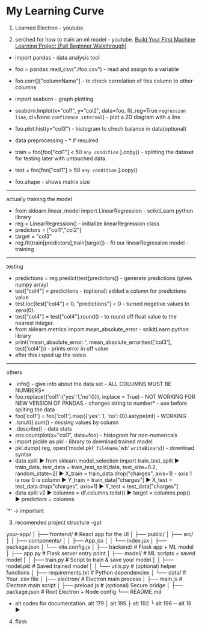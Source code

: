 # My Learning Curve

1. Learned Electron - youtube

2. serched for how to train an ml model - youtube.
[Build Your First Machine Learning Project [Full Beginner Walkthrough]](https://www.youtube.com/watch?v=Hr06nSA-qww&t=40s)

- import pandas - data analysis tool
- foo = pandas.read_csv("./foo.csv") - read and assign to a variable
- foo.corr()["columnName"] - to check correlation of this column to other columns
- import seaborn - graph plotting
- seaborn.lmplot(x="col1", y="col2", data=foo, fit_reg=True `regression line`, ci=None `confidence interval`) - plot a 2D diagram with a line
- foo.plot.hist(y="col3") - histogram to chech balance in data(optional)

- data preprocessing - * if required

- train = foo[foo["col1"] < 50 `any condition` ].copy() - splitting the dataset for testing later with untouched data.
- test = foo[foo["col1"] > 50 `any condition` ].copy()
- foo.shape - shows matrix size

----
actually training the model
- from sklearn.linear_model import LinearRegression - scikitLearn python library
- reg = LinearRegression() - initialize linearRegression class
- predictors = ["col1","col2"]
- target = "col3"
- reg.fit(train[predictors],train[target]) - fit our linearRegression model - training

---
testing
- predictions = reg.predict(test[predictors]) - generate predictions (gives numpy array)
- test["col4"] = predictions - (optional) added a column for predictions value
- test.loc[test["col4"] < 0, "predictions"] = 0 - turned negetive values to zero(0).
- test["col4"] = test["col4"].round() - to round off float value to the nearest integer.
- from sklearn.metrics import mean_absolute_error - scikitLearn python library
- print('mean_absolute_error: ', mean_absolute_error(test['col3'], test['col4'])) - prints error in off value
- after this i sped up the video.

---
others
- .info() - give info about the data set - ALL COLUMNS MUST BE NUMBERS*
- foo.replace({'col1':{'yes':1,'no':0}}, inplace = True) - NOT WORKING FOR NEW VERSION OF PANDAS - changes string to number* - use before spliting the data
- foo['col1'] = foo['col1'].map({'yes': 1, 'no': 0}).astype(int) - WORKING
- .isnull().sum() - missing values by column
- .describe() - data stats
- sns.countplot(x="col1", data=foo) - histogram for non-numericals
- import pickle as pkl - library to download trained model
- pkl.dump( reg, open('model.pkl' `fileName`,'wb' `writeBinary`)) - download syntax
- data split
    ► from sklearn.model_selection import train_test_split
    ► train_data, test_data = train_test_split(data, test_size=0.2, random_state=2)
    ► X_train = train_data.drop("charges", axis=1) - axis 1 is row 0 is column
    ► Y_train = train_data["charges"]
    ► X_test = test_data.drop("charges", axis=1)
    ► Y_test = test_data["charges"]
- data split v2
    ► columns = df.columns.tolist()
    ► target = columns.pop()
    ► predictors = columns

'*' -> important

3. recomended project structure -gpt

your-app/
│
├── frontend/               # React app for the UI
│   ├── public/
│   ├── src/
│   │   ├── components/
│   │   ├── App.jsx
│   │   └── index.jsx
│   ├── package.json
│   └── vite.config.js
│
├── backend/                # Flask app + ML model
│   ├── app.py              # Flask server entry point
│   ├── model/              # ML scripts + saved model
│   │   ├── train.py        # Script to train & save your model
│   │   ├── model.pkl       # Saved trained model
│   │   └── utils.py        # (optional) helper functions
│   ├── requirements.txt    # Python dependencies
│   └── data/               # Your .csv file
│
├── electron/               # Electron main process
│   ├── main.js             # Electron main script
│   ├── preload.js          # (optional) Secure bridge
│
├── package.json            # Root Electron + Node config
└── README.md

- alt codes for documentation.
alt 179 │
alt 195 ├
alt 192 └
alt 196 ─
alt 16 ►

4. flask